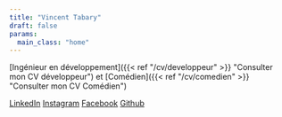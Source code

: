 ```yaml
---
title: "Vincent Tabary"
draft: false
params:
  main_class: "home"
---
```


[Ingénieur en développement]({{< ref "/cv/developpeur" >}} "Consulter mon CV développeur") et [Comédien]({{< ref "/cv/comedien" >}} "Consulter mon CV Comédien")

[LinkedIn](https://www.linkedin.com/in/vincent-tabary-63354013/)
[Instagram](https://www.instagram.com/vincenttabary/)
[Facebook](https://www.facebook.com/vtabary)
[Github](https://github.com/vtabary)
